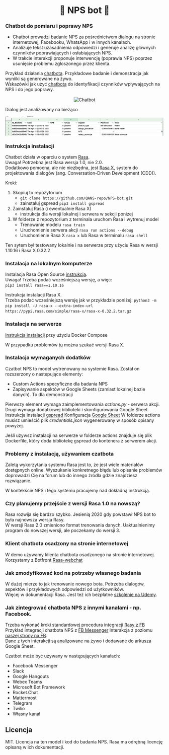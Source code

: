 <h1 align="center">💬 NPS bot 💬</h1>

### Chatbot do pomiaru i poprawy NPS 

- Chatbot prowadzi badanie NPS za pośrednictwem dialogu na stronie internetowej, Facebooku, WhatsApp i w innych kanałach.
- Analizuje tekst uzasadnienia odpowiedzi i generuje analizę głównych czynników poprawiających i osłabiających NPS.
- W trakcie interakcji proponuje interwencję (poprawia NPS) poprzez usunięcie problemu zgłoszonego przez klienta.

Przykład działania [chatbota](https://www.qans.pl/services/test-bot/). Przykładowe badanie i demonstracja jak wyniiki są generowane na żywo.   
Wskazówki jak użyć [chatbota](https://www.qans.pl/services/) do identyfikacji czynników wpływających na NPS i do jego poprawy.

<div align="center">
<img align="center" src="./demo/NPS-bot.gif" alt="Chatbot">
</div>

Dialog jest analizowany na bieżąco

<div align="center">
<img align="center" src="./demo/arkusz.gif" alt="Chatbot">
</div>



### Instrukcja instalacji 
Chatbot działa w oparciu o system [Rasa](https://github.com/RasaHQ/rasa).  
Uwaga! Potrzebna jest Rasa wersja 1.0, nie 2.0.  
Dodatkowo pomocna, ale nie niezbędna, jest [Rasa X](https://rasa.com/docs/rasa-x/), system do projektowania dialogów (ang. Conversation-Driven Development (CDD)).  

Kroki:
1. Skopiuj to repozytorium 
    - `git clone https://github.com/QANS-repo/NPS-bot.git`
    -  zainstaluj gspread `pip3 install gspread`
2. Zainstaluj Rasa (i ewentualnie Rasa X)
    - instrukcja dla wersji lokalnej i serwera w sekcji poniżej
3. W folderze z repozytorium z terminala uruchom Rasa i wytrenuj model  
    - Trenowanie modelu `rasa train`
    - Uruchomienie serwera akcji `rasa run actions --debug`
    - Uruchomienie Rasa X `rasa x` lub Rasa w terminalu `rasa shell`

Ten sytem był testowany lokalnie i na serwerze przy użyciu Rasa w wersji 1.10.16 i Rasa X 0.32.2  

### Instalacja na lokalnym komputerze 

Instalacja Rasa Open Source 
[instrukcja](https://rasa.com/docs/rasa/installation/).  
Uwaga! Trzeba podać wcześniejszą wersję, a więc:  
`pip3 install rasa==1.10.16`  

Instrukcja instalacji Rasa X.  
Trzeba podać wcześniejszą wersję jak w przykładzie poniżej:
`python3 -m pip install -U rasa-x --extra-index-url https://pypi.rasa.com/simple/rasa-x/rasa-x-0.32.2.tar.gz`

### Instalacja na serwerze 
[Instrukcja instalacji](https://rasa.com/docs/rasa-x/0.32.x/installation-and-setup/install/docker-compose#manual-installation) przy użyciu Docker Compose 

W przypadku problemów [tu](https://pypi.rasa.com/simple/rasa-x/) można szukać wersji Rasa X.

### Instalacja wymaganych dodatków   
Czatbot NPS to model wytrenowany na systemie Rasa. 
Został on rozszerzony o nastepujące elementy:  
-  Custom Actions specyficzne dla badania NPS
-  Zapisywanie aspektów w Google Sheets (zamiast lokalnej bazie danych). To dla demonstracji 

Pierwszy element wymaga zaimplementowania *actions.py* - serwera akcji. 
Drugi wymaga dodatkowej biblioteki i skonfigurowania Google Sheet. 
Instrukcja instalacji [gspread](https://gspread.readthedocs.io/en/latest/)
Konfiguracja [Google Sheet](https://erikrood.com/Posts/py_gsheets.html)
W folderze actions musisz umieścić plik *credentials.json* wygenerowany w sposób opisany powyżej. 

Jeśli używsz instalacji na serwerze w folderze actions znajduje się plik Dockerfile, który doda bibliotekę gspread do kontenera z serwerem akcji.   

### Problemy z instalacją, używaniem czatbota 
Zaletą wykorzytania systemu Rasa jest to, że jest wiele materiałów dostępnych online. 
Wyszukanie konkretnego błędu lub opisanie problemów doprowadzi Cię na forum lub do innego źródła gdzie znajdziesz rozwiązanie. 

W kontekście NPS i tego systemu pracujemy nad dokładną instrukcją.

### Czy planujemy przejście z wersji Rasa 1.0 na nowszą?
Rasa rozwija się bardzo szybko. Jesienią 2020 gdy powstawł NPS bot to była najnowsza wersja Rasy.  
W wersji Rasa 2.0 zmieniono format trenowania danych. 
Uaktualnienimy program do nowszej wersji, ale poczekamy do wersji 3.

### Klient chatbota osadzony na stronie internetowej 
W demo używamy klienta chatbota osadzonego na stronie internetowej. 
Korzystamy z Botfront [Rasa-webchat](https://github.com/botfront/rasa-webchat)

### Jak zmodyfikować kod na potrzeby własnego badania
W dużej mierze to jak trenowanie nowego bota. Potrzeba dialogów, aspektów i przykładowych odpowiedzi od użytkowników.  
Więcej w dokumentacji Rasa. Jest też ich bezpłatne [szkolenie na Udemy](https://www.udemy.com/course/rasa-for-beginners/).

### Jak zintegrować chatbota NPS z innymi kanałami - np. Facebook.
Trzeba wykonać kroki standardowej procedura integracji [Rasy z FB](https://rasa.com/docs/rasa/connectors/facebook-messenger/)
Przykład integracji chatbota NPS z [FB Messenger](https://m.me/qansbot)
Interakcja z poziomu [naszej strony na FB](https://fb.me/qansbot).  
Dane z tych interakcji są analizowane na żywo i dodawane do arkusza Google Sheet.

Czatbot może być używany w następujących kanałach:
- Facebook Messenger
- Slack
- Google Hangouts
- Webex Teams
- Microsoft Bot Framework
- Rocket.Chat
- Mattermost
- Telegram
- Twilio
- Własny kanał


## Licencja
MIT. Licencja na ten model i kod do badania NPS. Rasa ma odrębną licencję opisaną w ich dokumentacji. 
